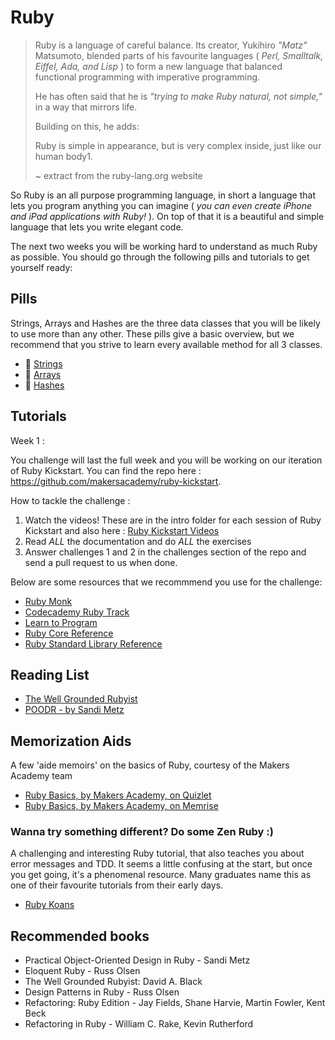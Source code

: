 # Ruby

> Ruby is a language of careful balance. Its creator, Yukihiro _"Matz"_ Matsumoto, blended parts of his favourite languages ( _Perl, Smalltalk, Eiffel, Ada, and Lisp_ ) to form a new language that balanced functional programming with imperative programming.
>
> He has often said that he is _"trying to make Ruby natural, not simple,"_ in a way that mirrors life.
>
> Building on this, he adds:
>
> Ruby is simple in appearance, but is very complex inside, just like our human body1.
>
> ~ extract from the ruby-lang.org website

So Ruby is an all purpose programming language, in short a language that lets you program anything you can imagine ( _you can even create iPhone and iPad applications with Ruby!_ ). On top of that it is a beautiful and simple language that lets you write elegant code.

The next two weeks you will be working hard to understand as much Ruby as possible. You should go through the following pills and tutorials to get yourself ready:

## Pills 

Strings, Arrays and Hashes are the three data classes that you will be likely to use more than any other. These pills give a basic overview, but we recommend that you strive to learn every available method for all 3 classes.

- :pill: [Strings](/pills/strings.md)
- :pill: [Arrays](/pills/arrays.md)
- :pill: [Hashes](/pills/hashes.md)

## Tutorials

Week 1 : 

You challenge will last the full week and you will be working on our iteration of Ruby Kickstart. You can find the repo here : https://github.com/makersacademy/ruby-kickstart. 

How to tackle the challenge :

1. Watch the videos! These are in the intro folder for each session of Ruby Kickstart and also here : [Ruby Kickstart Videos](https://vimeo.com/channels/844657)
2. Read *ALL* the documentation and do *ALL* the exercises
3. Answer challenges 1 and 2 in the challenges section of the repo and send a pull request to us when done. 

Below are some resources that we recommmend you use for the challenge:

- [Ruby Monk](https://rubymonk.com/learning/books/1-ruby-primer/chapters/6-objects/lessons/35-introduction-to-objects)
- [Codecademy Ruby Track](http://www.codecademy.com/tracks/ruby)
- [Learn to Program](https://pine.fm/LearnToProgram/chap_00.html)
- [Ruby Core Reference](http://www.ruby-doc.org/core-2.1.2/)
- [Ruby Standard Library Reference](http://www.ruby-doc.org/stdlib-2.1.2/)

## Reading List 

- [The Well Grounded Rubyist](http://pingo.edu.vn/wp-content/uploads/2014/07/The-Well-Grounded-Rubyist.pdf)
- [POODR - by Sandi Metz](http://www.poodr.com)

## Memorization Aids

A few 'aide memoirs' on the basics of Ruby, courtesy of the Makers Academy team

- [Ruby Basics, by Makers Academy, on Quizlet](http://quizlet.com/join/VctmNbYus)
- [Ruby Basics, by Makers Academy, on Memrise](http://www.memrise.com/course/357359/ruby-by-makers-academy/)

### Wanna try something different? Do some Zen Ruby :)

A challenging and interesting Ruby tutorial, that also teaches you about error messages and TDD. It seems a little confusing at the start, but once you get going, it's a phenomenal resource. Many graduates name this as one of their favourite tutorials from their early days.

- [Ruby Koans](http://rubykoans.com)

## Recommended books

- Practical Object-Oriented Design in Ruby - Sandi Metz
- Eloquent Ruby - Russ Olsen
- The Well Grounded Rubyist: David A. Black
- Design Patterns in Ruby - Russ Olsen
- Refactoring: Ruby Edition - Jay Fields, Shane Harvie, Martin Fowler, Kent Beck
- Refactoring in Ruby - William C. Rake, Kevin Rutherford
